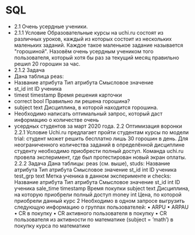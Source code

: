    # SQL
   * 2.1 Очень усердные ученики.
   * 2.1.1 Условие
    Образовательные курсы на uchi.ru состоят из различных уроков, каждый из которых состоит
    из нескольких маленьких заданий. Каждое такое маленькое задание называется "горошиной".
    Назовём очень усердным учеником того пользователя, который хотя бы раз за текущий месяц
    правильно решил 20 горошин за час.
   * 2.1.2 Задача
   * Дана таблица peas:
   * Название атрибута Тип атрибута Смысловое значение
   * st_id int ID ученика
   * timest timestamp Время решения карточки
   * correct bool Правильно ли решена горошина?
   * subject text Дисциплина, в которой находится горошина.
   * Необходимо написать оптимальный запрос, который даст информацию о количестве очень
   * усердных студентов за март 2020 года.
    2.2 Оптимизация воронки
    2.2.1 Условие
    Uchi.ru предлагает пройти студентам курсы по модели trial: студент может решить бесплатно
    лишь 30 горошин в день. Для неограниченного количества заданий в определённой дисциплине
    студенту необходимо приобрести полный доступ. Команда uchi.ru провела эксперимент, где был
    протестирован новый экран оплаты.
    2.2.2 Задача
    Дана таблицы: peas (см. выше), studs:
    Название атрибута Тип атрибута Смысловое значение
    st_id int ID ученика
    test_grp text Метка ученика в данном эксперименте
    и checks:
    Название атрибута Тип атрибута Смысловое значение
    st_id int ID ученика
    sale_time timestamp Время покупки
    subject text Дисциплина, на которую приобрели полный доступ
    money int Цена, по которой приобрели данный курс
    2
    Необходимо в одном запросе выгрузить следующую информацию о группах пользователей:
    • ARPU
    • ARPAU
    • CR в покупку
    • СR активного пользователя в покупку
    • CR пользователя из активности по математике (subject = ’math’) в покупку курса по математике
